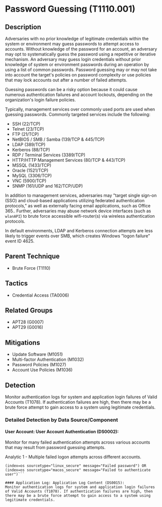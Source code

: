# Password Guessing (T1110.001)

## Description
Adversaries with no prior knowledge of legitimate credentials within the system or environment may guess passwords to attempt access to accounts. Without knowledge of the password for an account, an adversary may opt to systematically guess the password using a repetitive or iterative mechanism. An adversary may guess login credentials without prior knowledge of system or environment passwords during an operation by using a list of common passwords. Password guessing may or may not take into account the target's policies on password complexity or use policies that may lock accounts out after a number of failed attempts.

Guessing passwords can be a risky option because it could cause numerous authentication failures and account lockouts, depending on the organization's login failure policies. 

Typically, management services over commonly used ports are used when guessing passwords. Commonly targeted services include the following:

* SSH (22/TCP)
* Telnet (23/TCP)
* FTP (21/TCP)
* NetBIOS / SMB / Samba (139/TCP & 445/TCP)
* LDAP (389/TCP)
* Kerberos (88/TCP)
* RDP / Terminal Services (3389/TCP)
* HTTP/HTTP Management Services (80/TCP & 443/TCP)
* MSSQL (1433/TCP)
* Oracle (1521/TCP)
* MySQL (3306/TCP)
* VNC (5900/TCP)
* SNMP (161/UDP and 162/TCP/UDP)

In addition to management services, adversaries may "target single sign-on (SSO) and cloud-based applications utilizing federated authentication protocols," as well as externally facing email applications, such as Office 365.. Further, adversaries may abuse network device interfaces (such as `wlanAPI`) to brute force accessible wifi-router(s) via wireless authentication protocols.

In default environments, LDAP and Kerberos connection attempts are less likely to trigger events over SMB, which creates Windows "logon failure" event ID 4625.

## Parent Technique
- Brute Force (T1110)

## Tactics
- Credential Access (TA0006)

## Related Groups
- APT28 (G0007)
- APT29 (G0016)

## Mitigations
- Update Software (M1051)
- Multi-factor Authentication (M1032)
- Password Policies (M1027)
- Account Use Policies (M1036)

## Detection
Monitor authentication logs for system and application login failures of Valid Accounts (T1078). If authentication failures are high, then there may be a brute force attempt to gain access to a system using legitimate credentials.

### Detailed Detection by Data Source/Component
#### User Account: User Account Authentication (DS0002): 
 Monitor for many failed authentication attempts across various accounts that may result from password guessing attempts.

Analytic 1 - Multiple failed logon attempts across different accounts.

``` (index=security sourcetype="WinEventLog:Security" EventCode IN (4625, 5379)) OR
(index=os sourcetype="linux_secure" message="Failed password") OR
(index=os sourcetype="macos_secure" message="Failed to authenticate user")``` 

#### Application Log: Application Log Content (DS0015): 
Monitor authentication logs for system and application login failures of Valid Accounts (T1078). If authentication failures are high, then there may be a brute force attempt to gain access to a system using legitimate credentials.

